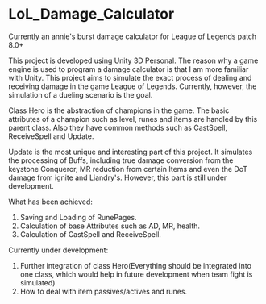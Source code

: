 # LoL_Damage_Calculator
Currently an annie's burst damage calculator for League of Legends patch 8.0+

This project is developed using Unity 3D Personal. The reason why a game engine is used to program a damage calculator is that I am more familiar with Unity.
This project aims to simulate the exact process of dealing and receiving damage in the game League of Legends. Currently, however, the simulation of a dueling scenario is the goal.

Class Hero is the abstraction of champions in the game. The basic attributes of a champion such as level, runes and items are handled by this parent class. Also they have common methods such as CastSpell, ReceiveSpell and Update. 

Update is the most unique and interesting part of this project. It simulates the processing of Buffs, including true damage conversion from the keystone Conqueror, MR reduction from certain Items and even the DoT damage from ignite and Liandry's. However, this part is still under development.

What has been achieved:
1. Saving and Loading of RunePages.
2. Calculation of base Attributes such as AD, MR, health.
3. Calculation of CastSpell and ReceiveSpell.

Currently under development:
1. Further integration of class Hero(Everything should be integrated into one class, which would help in future development when team fight is simulated)
2. How to deal with item passives/actives and runes.
